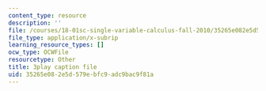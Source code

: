 ```yaml
---
content_type: resource
description: ''
file: /courses/18-01sc-single-variable-calculus-fall-2010/35265e082e5d579ebfc9adc9bac9f81a_zUEuKrxgHws.vtt
file_type: application/x-subrip
learning_resource_types: []
ocw_type: OCWFile
resourcetype: Other
title: 3play caption file
uid: 35265e08-2e5d-579e-bfc9-adc9bac9f81a
---
```

